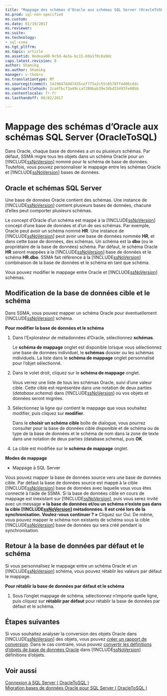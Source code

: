 ```yaml
---
title: "Mappage des schémas d’Oracle aux schémas SQL Server (OracleToSQL) | Documents Microsoft"
ms.prod: sql-non-specified
ms.custom: 
ms.date: 01/19/2017
ms.reviewer: 
ms.suite: 
ms.technology:
- sql-ssma
ms.tgt_pltfrm: 
ms.topic: article
ms.assetid: 0edeaa08-9c5d-4e3a-bc15-b9a1f0c8a9dc
caps.latest.revision: 8
author: Shamikg
ms.author: Shamikg
manager: v-thobro
ms.translationtype: MT
ms.sourcegitcommit: 1419847dd47435cef775a2c55c0578ff4406cddc
ms.openlocfilehash: 2ca4fbcf3a49ccaf289bab39e3dbd15493fe08bb
ms.contentlocale: fr-fr
ms.lasthandoff: 08/02/2017

---
```

# <a name="mapping-oracle-schemas-to-sql-server-schemas-oracletosql"></a>Mappage des schémas d’Oracle aux schémas SQL Server (OracleToSQL)
Dans Oracle, chaque base de données a un ou plusieurs schémas. Par défaut, SSMA migre tous les objets dans un schéma Oracle pour un [!INCLUDE[ssNoVersion](../../includes/ssnoversion_md.md)] nommé pour le schéma de base de données. Toutefois, vous pouvez personnaliser le mappage entre les schémas Oracle et [!INCLUDE[ssNoVersion](../../includes/ssnoversion_md.md)] bases de données.  
  
## <a name="oracle-and-sql-server-schemas"></a>Oracle et schémas SQL Server  
Une base de données Oracle contient des schémas. Une instance de [!INCLUDE[ssNoVersion](../../includes/ssnoversion_md.md)] contient plusieurs bases de données, chacune d’elles peut comporter plusieurs schémas.  
  
Le concept d’Oracle d’un schéma est mappé à la [!INCLUDE[ssNoVersion](../../includes/ssnoversion_md.md)] concept d’une base de données et d’un de ses schémas. Par exemple, Oracle peut avoir un schéma nommé **HR**. Une instance de [!INCLUDE[ssNoVersion](../../includes/ssnoversion_md.md)] peut avoir une base de données nommée **HR**, et dans cette base de données, des schémas. Un schéma est la **dbo** (ou le propriétaire de la base de données) schéma. Par défaut, le schéma Oracle **HR** seront mappées à la [!INCLUDE[ssNoVersion](../../includes/ssnoversion_md.md)] base de données et le schéma **HR.dbo**. SSMA fait référence à la [!INCLUDE[ssNoVersion](../../includes/ssnoversion_md.md)] combinaison de la base de données et le schéma en tant que schéma.  
  
Vous pouvez modifier le mappage entre Oracle et [!INCLUDE[ssNoVersion](../../includes/ssnoversion_md.md)] schémas.  
  
## <a name="modifying-the-target-database-and-schema"></a>Modification de la base de données cible et le schéma  
Dans SSMA, vous pouvez mapper un schéma Oracle pour éventuellement [!INCLUDE[ssNoVersion](../../includes/ssnoversion_md.md)] schéma.  
  
**Pour modifier la base de données et le schéma**  
  
1.  Dans l’Explorateur de métadonnées d’Oracle, sélectionnez **schémas**.  
  
    Le **schéma de mappage** onglet est disponible lorsque vous sélectionnez une base de données individuel, le **schémas** dossier ou les schémas individuels. La liste dans le **schéma de mappage** onglet personnalisé pour l’objet sélectionné.  
  
2.  Dans le volet droit, cliquez sur le **schéma de mappage** onglet.  
  
    Vous verrez une liste de tous les schémas Oracle, suivi d’une valeur cible. Cette cible est représentée dans une notation de deux parties (*database.schema*) dans [!INCLUDE[ssNoVersion](../../includes/ssnoversion_md.md)] où vos objets et données seront migrées.  
  
3.  Sélectionnez la ligne qui contient le mappage que vous souhaitez modifier, puis cliquez sur **modifier**.  
  
    Dans le **choisir un schéma cible** boîte de dialogue, vous pourrez consulter pour la base de données cible disponible et de schéma ou de type de la base de données et le schéma de nom dans la zone de texte dans une notation de deux parties (database.schema), puis **OK**.  
  
4.  La cible est modifiée sur le **schéma de mappage** onglet.  
  
**Modes de mappage**  
  
-   Mappage à SQL Server  
  
Vous pouvez mapper la base de données source vers une base de données cible. Par défaut la base de données source est mappé à la cible [!INCLUDE[ssNoVersion](../../includes/ssnoversion_md.md)] base de données avec laquelle vous vous êtes connecté à l’aide de SSMA. Si la base de données cible en cours de mappage est inexistant sur [!INCLUDE[ssNoVersion](../../includes/ssnoversion_md.md)], puis vous serez invité avec un message **« la base de données et/ou un schéma n’existe pas dans la cible [!INCLUDE[ssNoVersion](../../includes/ssnoversion_md.md)] métadonnées. Il est créé lors de la synchronisation. Voulez-vous continuer ? »** Cliquez sur Oui. De même, vous pouvez mapper le schéma non existants de schéma sous la cible [!INCLUDE[ssNoVersion](../../includes/ssnoversion_md.md)] base de données qui sera créé pendant la synchronisation.  
  
## <a name="reverting-to-the-default-database-and-schema"></a>Retour à la base de données par défaut et le schéma  
Si vous personnalisez le mappage entre un schéma Oracle et un [!INCLUDE[ssNoVersion](../../includes/ssnoversion_md.md)] schéma, vous pouvez rétablir les valeurs par défaut le mappage.  
  
**Pour rétablir la base de données par défaut et le schéma**  
  
1.  Sous l’onglet mappage de schéma, sélectionnez n’importe quelle ligne, puis cliquez sur **rétablir par défaut** pour rétablir la base de données par défaut et le schéma.  
  
## <a name="next-steps"></a>Étapes suivantes  
Si vous souhaitez analyser la conversion des objets Oracle dans [!INCLUDE[ssNoVersion](../../includes/ssnoversion_md.md)] des objets, vous pouvez [créer un rapport de conversion](http://msdn.microsoft.com/en-us/4de9bcf6-1346-4740-87f9-7f24a8226357). Dans le cas contraire, vous pouvez [convertir les définitions d’objets de base de données Oracle](http://msdn.microsoft.com/en-us/e021182d-31da-443d-b110-937f5db27272) dans [!INCLUDE[ssNoVersion](../../includes/ssnoversion_md.md)] définitions d’objets.  
  
## <a name="see-also"></a>Voir aussi  
[Connexion à SQL Server &#40; OracleToSQL &#41;](../../ssma/oracle/connecting-to-sql-server-oracletosql.md)  
[Migration bases de données Oracle pour SQL Server &#40; OracleToSQL &#41;](../../ssma/oracle/migrating-oracle-databases-to-sql-server-oracletosql.md)  
  

